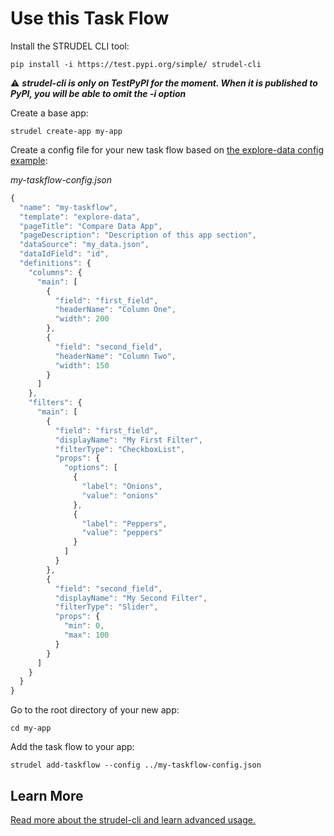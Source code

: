 # Use this Task Flow

Install the STRUDEL CLI tool:

```
pip install -i https://test.pypi.org/simple/ strudel-cli
```
:warning: ***strudel-cli is only on TestPyPI for the moment. When it is published to PyPI, you will be able to omit the -i option***

Create a base app:

```
strudel create-app my-app
```

Create a config file for your new task flow based on [the explore-data config example](https://github.com/strudel-science/strudel-kit/blob/main/strudel-cli/CONFIGS.md#explore-data):

_my-taskflow-config.json_
```js
{
  "name": "my-taskflow",
  "template": "explore-data",
  "pageTitle": "Compare Data App",
  "pageDescription": "Description of this app section",
  "dataSource": "my_data.json",
  "dataIdField": "id",
  "definitions": {
    "columns": {
      "main": [
        { 
          "field": "first_field", 
          "headerName": "Column One", 
          "width": 200 
        },
        {
          "field": "second_field",
          "headerName": "Column Two",
          "width": 150
        }
      ]
    },
    "filters": {
      "main": [
        {
          "field": "first_field",
          "displayName": "My First Filter",
          "filterType": "CheckboxList",
          "props": {
            "options": [
              {
                "label": "Onions",
                "value": "onions"
              },
              {
                "label": "Peppers",
                "value": "peppers"
              }
            ]
          }
        },
        {
          "field": "second_field",
          "displayName": "My Second Filter",
          "filterType": "Slider",
          "props": {
            "min": 0,
            "max": 100
          }
        }
      ]
    }
  }
}
```

Go to the root directory of your new app:

```
cd my-app
```

Add the task flow to your app:

```
strudel add-taskflow --config ../my-taskflow-config.json
```

## Learn More

[Read more about the strudel-cli and learn advanced usage.](https://github.com/strudel-science/strudel-kit/tree/main/strudel-cli)